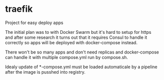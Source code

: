 # traefik
Project for easy deploy apps

The initial plan was to with Docker Swarm but it's hard to setup for https and after some research it turns out that it requires Consul to handle it correctly so apps will be deployed with docker-compose instead.

There won't be so many apps and don't need replicas and docker-compose can handle it with multiple compose.yml run by compose.sh.

Idealy update of *-compose.yml must be loaded automaticale by a pipeline after the image is pusshed into registry.
